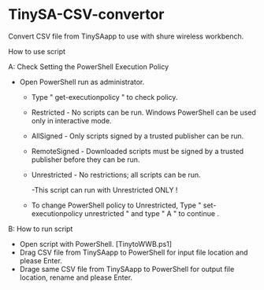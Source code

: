 # TinySA-CSV-convertor
Convert CSV file from TinySAapp to use with shure wireless workbench.


How to use script

A: Check Setting the PowerShell Execution Policy
  - Open PowerShell run as administrator.
	- Type " get-executionpolicy " to check policy.
	- Restricted - No scripts can be run. Windows PowerShell can be used only in interactive mode.
	- AllSigned - Only scripts signed by a trusted publisher can be run.
	- RemoteSigned - Downloaded scripts must be signed by a trusted publisher before they can be run.
	- Unrestricted - No restrictions; all scripts can be run.
      
      -This script can run with Unrestricted ONLY !
		
	- To change PowerShell policy to Unrestricted, Type " set-executionpolicy unrestricted "
	  and type " A " to continue .
    
 B: How to run script
  - Open script with PowerShell. [TinytoWWB.ps1]
  - Drag CSV file from TinySAapp to PowerShell for input file location and please Enter.
  - Drage same CSV file from TinySAapp to PowerShell for output file location, rename and please Enter.
